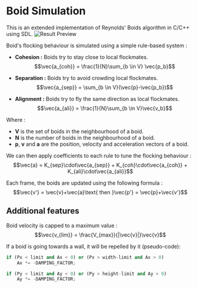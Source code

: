 # Boid Simulation

This is an extended implementation of Reynolds' Boids algorithm in C/C++ using SDL.
![Result Preview](images/demo.gif)

Boid's flocking behaviour is simulated using a simple rule-based system :
- **Cohesion :** Boids try to stay close to local flockmates.<br>
$$\vec{a_{coh}} = \frac{1}{N}\sum_{b \in V} \vec{p_b}$$

- **Separation :** Boids try to avoid crowding local flockmates.<br>
$$\vec{a_{sep}} = \sum_{b \in V}(\vec{p}-\vec{p_b})$$

- **Alignment :** Boids try to fly the same direction as local flockmates.<br>
$$\vec{a_{ali}} = \frac{1}{N}\sum_{b \in V}\vec{v_b}$$

Where :
- **V** is the set of boids in the neighbourhood of a boid.
- **N** is the number of boids in the neighbourhood of a boid.
- **p**, **v** and **a** are the position, velocity and acceleration vectors of a boid.

We can then apply coefficients to each rule to tune the flocking behaviour :<br>
$$\vec{a} = K_{sep}\cdot\vec{a_{sep}} + K_{coh}\cdot\vec{a_{coh}} + K_{ali}\cdot\vec{a_{ali}}$$

Each frame, the boids are updated using the following formula :<br>
$$\vec{v'} = \vec{v}+\vec{a}\text{ then }\vec{p'} = \vec{p}+\vec{v'}$$

## Additional features

Boid velocity is capped to a maximum value :
$$\vec{v_{lim}} = \frac{V_{max}}{|\vec{v}|}\vec{v}$$

If a boid is going towards a wall, it will be repelled by it (pseudo-code):
```py
if (Px < limit and Ax < 0) or (Px > width-limit and Ax > 0)
    Ax *= -DAMPING_FACTOR;

if (Py < limit and Ay < 0) or (Py > height-limit and Ay > 0)
    Ay *= -DAMPING_FACTOR;
```
